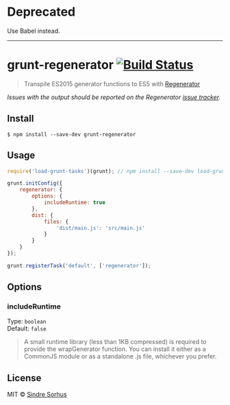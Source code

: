 # Deprecated

Use Babel instead.

---

# grunt-regenerator [![Build Status](https://travis-ci.org/sindresorhus/grunt-regenerator.svg?branch=master)](https://travis-ci.org/sindresorhus/grunt-regenerator)

> Transpile ES2015 generator functions to ES5 with [Regenerator](http://facebook.github.io/regenerator/)

*Issues with the output should be reported on the Regenerator [issue tracker](https://github.com/facebook/regenerator/issues).*


## Install

```
$ npm install --save-dev grunt-regenerator
```


## Usage

```js
require('load-grunt-tasks')(grunt); // npm install --save-dev load-grunt-tasks

grunt.initConfig({
	regenerator: {
		options: {
			includeRuntime: true
		},
		dist: {
			files: {
				'dist/main.js': 'src/main.js'
			}
		}
	}
});

grunt.registerTask('default', ['regenerator']);
```


## Options

### includeRuntime

Type: `boolean`<br>
Default: `false`

> A small runtime library (less than 1KB compressed) is required to provide the wrapGenerator function. You can install it either as a CommonJS module or as a standalone .js file, whichever you prefer.


## License

MIT © [Sindre Sorhus](https://sindresorhus.com)
